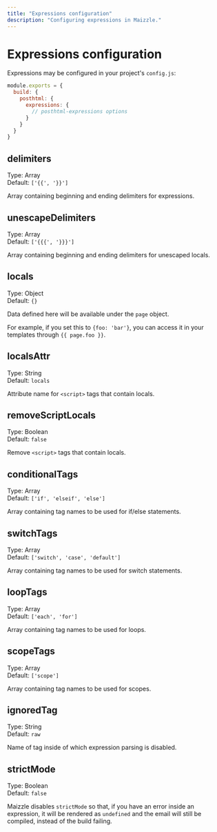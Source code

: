 ```yaml
---
title: "Expressions configuration"
description: "Configuring expressions in Maizzle."
---
```


# Expressions configuration

Expressions may be configured in your project's `config.js`:

```js [config.js]
module.exports = {
  build: {
    posthtml: {
      expressions: {
        // posthtml-expressions options
      }
    }
  }
}
```

## delimiters

Type: Array\
Default: `['{{', '}}']`

Array containing beginning and ending delimiters for expressions.

## unescapeDelimiters

Type: Array\
Default: `['{{{', '}}}']`

Array containing beginning and ending delimiters for unescaped locals.

## locals

Type: Object\
Default: `{}`

Data defined here will be available under the `page` object.

For example, if you set this to `{foo: 'bar'}`, you can access it in your templates through `{{ page.foo }}`.

## localsAttr

Type: String\
Default: `locals`

Attribute name for `<script>` tags that contain locals.

## removeScriptLocals

Type: Boolean\
Default: `false`

Remove `<script>` tags that contain locals.

## conditionalTags

Type: Array\
Default: `['if', 'elseif', 'else']`

Array containing tag names to be used for if/else statements.

## switchTags

Type: Array\
Default: `['switch', 'case', 'default']`

Array containing tag names to be used for switch statements.

## loopTags

Type: Array\
Default: `['each', 'for']`

Array containing tag names to be used for loops.

## scopeTags

Type: Array\
Default: `['scope']`

Array containing tag names to be used for scopes.

## ignoredTag

Type: String\
Default: `raw`

Name of tag inside of which expression parsing is disabled.

## strictMode

Type: Boolean\
Default: `false`

Maizzle disables `strictMode` so that, if you have an error inside an expression, it will be rendered as `undefined` and the email will still be compiled, instead of the build failing.
